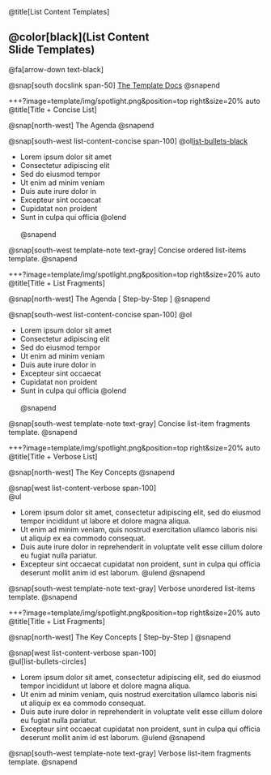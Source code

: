 @title[List Content Templates]

## @color[black](List Content<br>Slide Templates)

@fa[arrow-down text-black]

@snap[south docslink span-50]
[The Template Docs](https://gitpitch.com/docs/the-template)
@snapend


+++?image=template/img/spotlight.png&position=top right&size=20% auto
@title[Title + Concise List]

@snap[north-west]
The Agenda
@snapend

@snap[south-west list-content-concise span-100]
@ol[list-bullets-black](false)
- Lorem ipsum dolor sit amet
- Consectetur adipiscing elit
- Sed do eiusmod tempor
- Ut enim ad minim veniam
- Duis aute irure dolor in
- Excepteur sint occaecat
- Cupidatat non proident
- Sunt in culpa qui officia
@olend
<br><br>
@snapend

@snap[south-west template-note text-gray]
Concise ordered list-items template.
@snapend


+++?image=template/img/spotlight.png&position=top right&size=20% auto
@title[Title + List Fragments]

@snap[north-west]
The Agenda [ Step-by-Step ]
@snapend

@snap[south-west list-content-concise span-100]
@ol
- Lorem ipsum dolor sit amet
- Consectetur adipiscing elit
- Sed do eiusmod tempor
- Ut enim ad minim veniam
- Duis aute irure dolor in
- Excepteur sint occaecat
- Cupidatat non proident
- Sunt in culpa qui officia
@olend
<br><br>
@snapend

@snap[south-west template-note text-gray]
Concise list-item fragments template.
@snapend


+++?image=template/img/spotlight.png&position=top right&size=20% auto
@title[Title + Verbose List]

@snap[north-west]
The Key Concepts
@snapend

@snap[west list-content-verbose span-100]
<br>
@ul[](false)
- Lorem ipsum dolor sit amet, consectetur adipiscing elit, sed do eiusmod tempor incididunt ut labore et dolore magna aliqua.
- Ut enim ad minim veniam, quis nostrud exercitation ullamco laboris nisi ut aliquip ex ea commodo consequat.
- Duis aute irure dolor in reprehenderit in voluptate velit esse cillum dolore eu fugiat nulla pariatur.
- Excepteur sint occaecat cupidatat non proident, sunt in culpa qui officia deserunt mollit anim id est laborum.
@ulend
@snapend

@snap[south-west template-note text-gray]
Verbose unordered list-items template.
@snapend


+++?image=template/img/spotlight.png&position=top right&size=20% auto
@title[Title + List Fragments]

@snap[north-west]
The Key Concepts [ Step-by-Step ]
@snapend

@snap[west list-content-verbose span-100]
<br>
@ul[list-bullets-circles]
- Lorem ipsum dolor sit amet, consectetur adipiscing elit, sed do eiusmod tempor incididunt ut labore et dolore magna aliqua.
- Ut enim ad minim veniam, quis nostrud exercitation ullamco laboris nisi ut aliquip ex ea commodo consequat.
- Duis aute irure dolor in reprehenderit in voluptate velit esse cillum dolore eu fugiat nulla pariatur.
- Excepteur sint occaecat cupidatat non proident, sunt in culpa qui officia deserunt mollit anim id est laborum.
@ulend
@snapend

@snap[south-west template-note text-gray]
Verbose list-item fragments template.
@snapend
